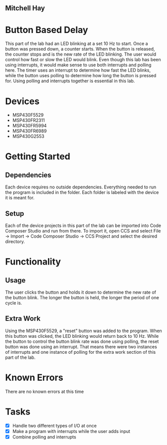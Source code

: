 ## Mitchell Hay

# Button Based Delay
This part of the lab had an LED blinking at a set 10 Hz to start. Once a button was pressed down, a counter starts. When the button is released, the counter stops and is the new rate of the LED blinking. The user would control how fast or slow the LED would blink. Even though this lab has been using interrupts, it would make sense to use both interrupts and polling here. The timer uses an interrupt to determine how fast the LED blinks, while the button uses polling to determine how long the button is pressed for. Using polling and interrupts together is essential in this lab.

# Devices
* MSP430F5529
* MSP430FR2311
* MSP430FR5994
* MSP430FR6989
* MSP430G2553

# Getting Started
## Dependencies
Each device requires no outside dependencies. Everything needed to run the program is included in the folder. Each folder is labeled with the device it is meant for.
## Setup
Each of the device projects in this part of the lab can be imported into Code Composer Studio and run from there. To import it, open CCS and select File -> Import -> Code Composer Studio -> CCS Project and select the desired directory.

# Functionality
## Usage
The user clicks the button and holds it down to determine the new rate of the button blink. The longer the button is held, the longer the period of one cycle is.
## Extra Work
Using the MSP430F5529, a "reset" button was added to the program. When this button was clicked, the LED blinking would return back to 10 Hz. While the button to control the button blink rate was done using polling, the reset button was done using an interrupt. That means there were two instances of interrupts and one instance of polling for the extra work section of this part of the lab.

# Known Errors
There are no known errors at this time

# Tasks
* [x] Handle two different types of I/O at once
* [x] Make a program with interrupts while the user adds input
* [x] Combine polling and interrupts

